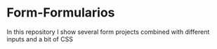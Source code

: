 # Form-Formularios
In this repository I show several form projects combined with different inputs and a bit of CSS
